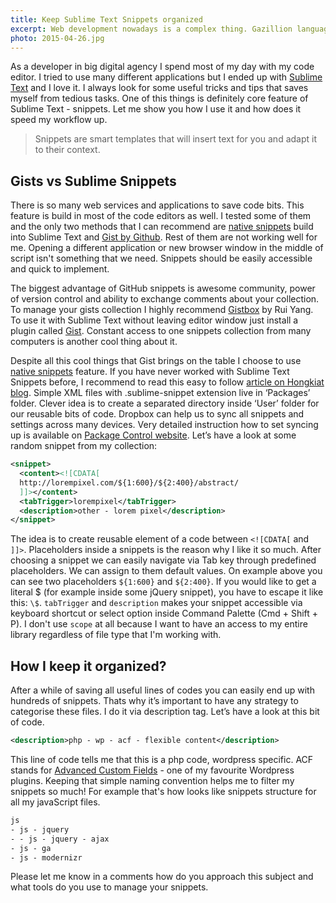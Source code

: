 ```yaml
---
title: Keep Sublime Text Snippets organized
excerpt: Web development nowadays is a complex thing. Gazillion languages, techniques and functions are not easy to remmember. Let me remind you how cool snippets are.
photo: 2015-04-26.jpg
---
```


As a developer in big digital agency I spend most of my day with my code editor. I tried to use many different applications but I ended up with [Sublime Text](http://www.sublimetext.com/3) and I love it. I always look for some useful tricks and tips that saves myself from tedious tasks. One of this things is definitely core feature of Sublime Text - snippets. Let me show you how I use it and how does it speed my workflow up.

> Snippets are smart templates that will insert text for you and adapt it to their context.

## Gists vs Sublime Snippets

There is so many web services and applications to save code bits. This feature is build in most of the code editors as well. I tested some of them and the only two methods that I can recommend are [native snippets](http://docs.sublimetext.info/en/latest/extensibility/snippets.html) build into Sublime Text and [Gist by Github](https://gist.github.com/). Rest of them are not working well for me. Opening a different application or new browser window in the middle of script isn't something that we need. Snippets should be easily accessible and quick to implement.

The biggest advantage of GitHub snippets is awesome community, power of version control and ability to exchange comments about your collection. To manage your gists collection I highly recommend [Gistbox](http://www.gistboxapp.com/) by Rui Yang. To use it with Sublime Text without leaving editor window just install a plugin called [Gist](https://github.com/condemil/Gist). Constant access to one snippets collection from many computers is another cool thing about it.

Despite all this cool things that Gist brings on the table I choose to use [native snippets](http://docs.sublimetext.info/en/latest/extensibility/snippets.html) feature. If you have never worked with Sublime Text Snippets before, I recommend to read this easy to follow [article on Hongkiat blog](http://www.hongkiat.com/blog/sublime-code-snippets/). Simple XML files with .sublime-snippet extension live in ‘Packages’ folder. Clever idea is to create a separated directory inside ‘User’ folder for our reusable bits of code. Dropbox can help us to sync all snippets and settings across many devices. Very detailed instruction how to set syncing up is available on [Package Control website](https://packagecontrol.io/docs/syncing). Let’s have a look at some random snippet from my collection:

```xml
<snippet>
  <content><![CDATA[
  http://lorempixel.com/${1:600}/${2:400}/abstract/
  ]]></content>
  <tabTrigger>lorempixel</tabTrigger>
  <description>other - lorem pixel</description>
</snippet>
```


The idea is to create reusable element of a code between `<![CDATA[` and `]]>`. Placeholders inside a snippets is the reason why I like it so much. After choosing a snippet we can easily navigate via Tab key through predefined placeholders. We can assign to them default values. On example above you can see two placeholders `${1:600}` and `${2:400}`. If you would like to get a literal $ (for example inside some jQuery snippet), you have to escape it like this: `\$`. `tabTrigger` and `description` makes your snippet accessible via keyboard shortcut or select option inside Command Palette (Cmd + Shift + P). I don't use `scope` at all because I want to have an access to my entire library regardless of file type that I'm working with.

## How I keep it organized?

After a while of saving all useful lines of codes you can easily end up with hundreds of snippets. Thats why it’s important to have any strategy to categorise these files. I do it via description tag. Let’s have a look at this bit of code.

```xml
<description>php - wp - acf - flexible content</description>
```

This line of code tells me that this is a php code, wordpress specific. ACF stands for [Advanced Custom Fields](http://www.advancedcustomfields.com/) - one of my favourite Wordpress plugins. Keeping that simple naming convention helps me to filter my snippets so much! For example that's how looks like snippets structure for all my javaScript files.

```xml
js
- js - jquery
- - js - jquery - ajax
- js - ga
- js - modernizr
```

Please let me know in a comments how do you approach this subject and what tools do you use to manage your snippets.
